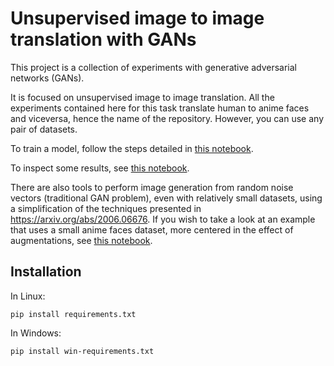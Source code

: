 # Unsupervised image to image translation with GANs

This project is a collection of experiments with generative adversarial networks (GANs).

It is focused on unsupervised image to image translation. All the experiments contained here for this task translate human to anime faces and viceversa, hence the name of the repository. However, you can use any pair of datasets.

To train a model, follow the steps detailed in [this notebook](notebooks/face2anime-bidirectional.ipynb).

To inspect some results, see [this notebook](notebooks/experiments/face2anime-bidirectional-17kds.ipynb).

There are also tools to perform image generation from random noise vectors (traditional GAN problem), even with relatively small datasets, using a simplification of the techniques presented in https://arxiv.org/abs/2006.06676. If you wish to take a look at an example that uses a small anime faces dataset, more centered in the effect of augmentations, see [this notebook](notebooks/experiments/noise2anime-gan.ipynb).


## Installation

In Linux:

`pip install requirements.txt`

In Windows:

`pip install win-requirements.txt`

